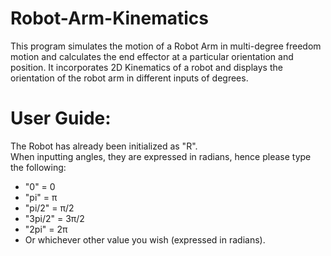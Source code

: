 # Robot-Arm-Kinematics
This program simulates the motion of a Robot Arm in multi-degree freedom motion and calculates the end effector at a particular orientation and position. It incorporates 2D Kinematics of a robot and displays the orientation of the robot arm in different inputs of degrees.

# User Guide:
The Robot has already been initialized as "R".  
When inputting angles, they are expressed in radians, hence please type the following: 
- "0" = 0
- "pi" = π
- "pi/2" = π/2
- "3pi/2" = 3π/2
- "2pi" = 2π
- Or whichever other value you wish (expressed in radians).
